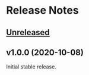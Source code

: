 # Release Notes

## [Unreleased](https://github.com/laravel/breeze/compare/v1.0.x...1.x)


## v1.0.0 (2020-10-08)

Initial stable release.
